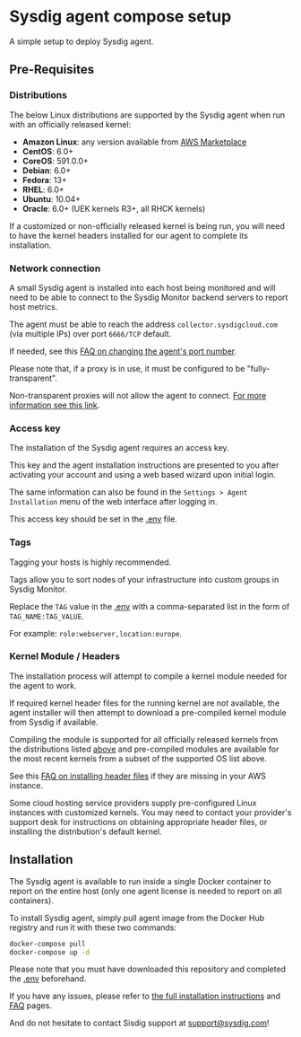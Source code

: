 # Sysdig agent compose setup

A simple setup to deploy Sysdig agent.

## Pre-Requisites

### Distributions

The below Linux distributions are supported by the Sysdig agent when run with an officially released kernel:

 - **Amazon Linux**: any version available from [AWS Marketplace](https://aws.amazon.com/marketplace)
 - **CentOS**: 6.0+
 - **CoreOS**: 591.0.0+
 - **Debian**: 6.0+
 - **Fedora**: 13+
 - **RHEL**: 6.0+
 - **Ubuntu**: 10.04+
 - **Oracle**: 6.0+ (UEK kernels R3+, all RHCK kernels)

If a customized or non-officially released kernel is being run, you will need to have the kernel headers installed for our agent to complete its installation.

### Network connection

A small Sysdig agent is installed into each host being monitored and will need to be able to connect to the Sysdig Monitor backend servers to report host metrics.

The agent must be able to reach the address `collector.sysdigcloud.com` (via multiple IPs) over port `6666/TCP` default.

If needed, see this [FAQ on changing the agent's port number](https://support.sysdig.com/hc/en-us/articles/204205969).

Please note that, if a proxy is in use, it must be configured to be "fully-transparent".

Non-transparent proxies will not allow the agent to connect. [For more information see this link](https://support.sysdig.com/hc/en-us/articles/204272585).

### Access key

The installation of the Sysdig agent requires an access key.

This key and the agent installation instructions are presented to you after activating your account and using a web based wizard upon initial login.

The same information can also be found in the `Settings > Agent Installation` menu of the web interface after logging in.

This access key should be set in the [.env](.env) file.

### Tags

Tagging your hosts is highly recommended.

Tags allow you to sort nodes of your infrastructure into custom groups in Sysdig Monitor.

Replace the `TAG` value in the [.env](.env) with a comma-separated list in the form of `TAG_NAME:TAG_VALUE`.

For example: `role:webserver,location:europe`.

### Kernel Module / Headers

The installation process will attempt to compile a kernel module needed for the agent to work.

If required kernel header files for the running kernel are not available, the agent installer will then attempt to download a pre-compiled kernel module from Sysdig if available.

Compiling the module is supported for all officially released kernels from the distributions listed [above](#distributions) and pre-compiled modules are available for the most recent kernels from a subset of the supported OS list above.

See this [FAQ on installing header files](https://support.sysdig.com/hc/en-us/articles/204187225) if they are missing in your AWS instance.

Some cloud hosting service providers supply pre-configured Linux instances with customized kernels. You may need to contact your provider's support desk for instructions on obtaining appropriate header files, or installing the distribution's default kernel.

## Installation

The Sysdig agent is available to run inside a single Docker container to report on the entire host (only one agent license is needed to report on all containers).

To install Sysdig agent, simply pull agent image from the Docker Hub registry and run it with these two commands:

```bash
docker-compose pull
docker-compose up -d
```

Please note that you must have downloaded this repository and completed the [.env](.env) beforehand.

If you have any issues, please refer to [the full installation instructions](http://support.sysdig.com/hc/en-us/sections/200959909) and [FAQ](http://support.sysdig.com/hc/en-us/sections/200707005) pages.

And do not hesitate to contact Sisdig support at [support@sysdig.com](mailto:support@sysdig.com)!
